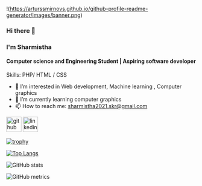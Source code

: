 
!(https://arturssmirnovs.github.io/github-profile-readme-generator/images/banner.png)
### Hi there 👋
### I'm Sharmistha
#### Computer science and Engineering Student | Aspiring software developer



Skills: PHP/ HTML / CSS

- 🔭 I’m interested in Web development, Machine learning , Computer graphics 
- 🌱 I’m currently learning computer graphics 
- 📫 How to reach me: sharmistha2021.skr@gmail.com 


[<img src='https://cdn.jsdelivr.net/npm/simple-icons@3.0.1/icons/github.svg' alt='github' height='40'>](https://github.com/sharmistha2021)  [<img src='https://cdn.jsdelivr.net/npm/simple-icons@3.0.1/icons/linkedin.svg' alt='linkedin' height='40'>](https://www.linkedin.com/in/sharmistha/)  

[![trophy](https://github-profile-trophy.vercel.app/?username=sharmistha2021)](https://github.com/ryo-ma/github-profile-trophy)

[![Top Langs](https://github-readme-stats.vercel.app/api/top-langs/?username=sharmistha2021)](https://github.com/anuraghazra/github-readme-stats)

![GitHub stats](https://github-readme-stats.vercel.app/api?username=sharmistha2021&show_icons=true)  

![GitHub metrics](https://metrics.lecoq.io/sharmistha2021)  

